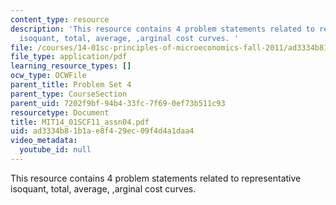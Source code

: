 ```yaml
---
content_type: resource
description: 'This resource contains 4 problem statements related to representative
  isoquant, total, average, ,arginal cost curves. '
file: /courses/14-01sc-principles-of-microeconomics-fall-2011/ad3334b81b1ae8f429ec09f4d4a1daa4_MIT14_01SCF11_assn04.pdf
file_type: application/pdf
learning_resource_types: []
ocw_type: OCWFile
parent_title: Problem Set 4
parent_type: CourseSection
parent_uid: 7202f9bf-94b4-33fc-7f69-0ef73b511c93
resourcetype: Document
title: MIT14_01SCF11_assn04.pdf
uid: ad3334b8-1b1a-e8f4-29ec-09f4d4a1daa4
video_metadata:
  youtube_id: null
---
```

This resource contains 4 problem statements related to representative isoquant, total, average, ,arginal cost curves. 